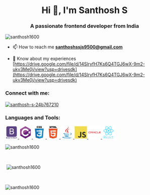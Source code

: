 <h1 align="center">Hi 👋, I'm Santhosh S</h1>
<h3 align="center">A passionate frontend developer from India</h3>

<p align="left"> <img src="https://komarev.com/ghpvc/?username=santhosh1600&label=Profile%20views&color=0e75b6&style=flat" alt="santhosh1600" /> </p>

- 📫 How to reach me **santhoshssjs9500@gmail.com**

- 📄 Know about my experiences [https://drive.google.com/file/d/14SlryfH7Ks6Q4TGJ6wX-9m2-ukv3Me0j/view?usp=drivesdk](https://drive.google.com/file/d/14SlryfH7Ks6Q4TGJ6wX-9m2-ukv3Me0j/view?usp=drivesdk)

<h3 align="left">Connect with me:</h3>
<p align="left">
<a href="https://linkedin.com/in/santhosh-s-24b767210" target="blank"><img align="center" src="https://raw.githubusercontent.com/rahuldkjain/github-profile-readme-generator/master/src/images/icons/Social/linked-in-alt.svg" alt="santhosh-s-24b767210" height="30" width="40" /></a>
</p>

<h3 align="left">Languages and Tools:</h3>
<p align="left"> <a href="https://getbootstrap.com" target="_blank"> <img src="https://raw.githubusercontent.com/devicons/devicon/master/icons/bootstrap/bootstrap-plain-wordmark.svg" alt="bootstrap" width="40" height="40"/> </a> <a href="https://www.w3schools.com/cs/" target="_blank"> <img src="https://raw.githubusercontent.com/devicons/devicon/master/icons/csharp/csharp-original.svg" alt="csharp" width="40" height="40"/> </a> <a href="https://www.w3schools.com/css/" target="_blank"> <img src="https://raw.githubusercontent.com/devicons/devicon/master/icons/css3/css3-original-wordmark.svg" alt="css3" width="40" height="40"/> </a> <a href="https://www.w3.org/html/" target="_blank"> <img src="https://raw.githubusercontent.com/devicons/devicon/master/icons/html5/html5-original-wordmark.svg" alt="html5" width="40" height="40"/> </a> <a href="https://www.java.com" target="_blank"> <img src="https://raw.githubusercontent.com/devicons/devicon/master/icons/java/java-original.svg" alt="java" width="40" height="40"/> </a> <a href="https://developer.mozilla.org/en-US/docs/Web/JavaScript" target="_blank"> <img src="https://raw.githubusercontent.com/devicons/devicon/master/icons/javascript/javascript-original.svg" alt="javascript" width="40" height="40"/> </a> <a href="https://www.oracle.com/" target="_blank"> <img src="https://raw.githubusercontent.com/devicons/devicon/master/icons/oracle/oracle-original.svg" alt="oracle" width="40" height="40"/> </a> <a href="https://reactjs.org/" target="_blank"> <img src="https://raw.githubusercontent.com/devicons/devicon/master/icons/react/react-original-wordmark.svg" alt="react" width="40" height="40"/> </a> </p>

<p><img align="center"  src="https://github-readme-stats.vercel.app/api/top-langs?username=santhosh1600&show_icons=true&locale=en&layout=compact" alt="santhosh1600" /></p><br>

<p>&nbsp;<img align="center" src="https://github-readme-stats.vercel.app/api?username=santhosh1600&show_icons=true&locale=en" alt="santhosh1600" /></p><br>

<p><img align="center"  src="https://github-readme-streak-stats.herokuapp.com/?user=santhosh1600&" alt="santhosh1600" /></p>
